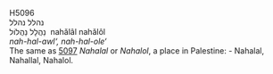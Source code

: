 <body>
  <p>H5096<br>  נהלל    נהלל  <br> נַהֲלָל  נַהֲלוֹל  ‎  nahălâl  nahălôl  <br><i>nah-hal-awl‘,</i> <i>nah-hal-ole‘ </i><br>The same as <a href="h5097.htm">5097</a>  <i>Nahalal</i> or <i>Nahalol</i>, a place in Palestine: - Nahalal, Nahallal, Nahalol.<br></p>
 </body>